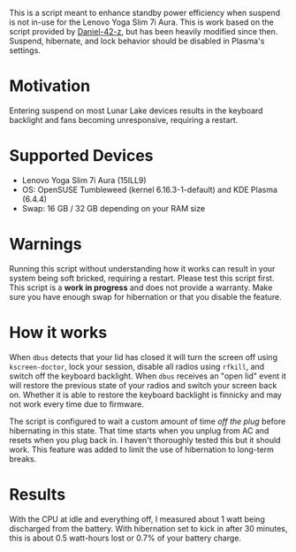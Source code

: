This is a script meant to enhance standby power efficiency when suspend is not in-use for the Lenovo Yoga Slim 7i Aura. This is work based on the script provided by [Daniel-42-z](https://github.com/Daniel-42-z/lenovo-yoga-sleep-wake-scripts), but has been heavily modified since then. Suspend, hibernate, and lock behavior should be disabled in Plasma's settings.

# Motivation
Entering suspend on most Lunar Lake devices results in the keyboard backlight and fans becoming unresponsive, requiring a restart. 

# Supported Devices
* Lenovo Yoga Slim 7i Aura (15ILL9)
* OS: OpenSUSE Tumbleweed (kernel 6.16.3-1-default) and KDE Plasma (6.4.4)
* Swap: 16 GB / 32 GB depending on your RAM size

# Warnings
Running this script without understanding how it works can result in your system being soft bricked, requiring a restart. Please test this script first. This script is a **work in progress** and does not provide a warranty. Make sure you have enough swap for hibernation or that you disable the feature.

# How it works
When `dbus` detects that your lid has closed it will turn the screen off using `kscreen-doctor`, lock your session, disable all radios using `rfkill`, and switch off the keyboard backlight. When `dbus` receives an "open lid" event it will restore the previous state of your radios and switch your screen back on. Whether it is able to restore the keyboard backlight is finnicky and may not work every time due to firmware.

The script is configured to wait a custom amount of time *off the plug* before hibernating in this state. That time starts when you unplug from AC and resets when you plug back in. I haven't thoroughly tested this but it should work. This feature was added to limit the use of hibernation to long-term breaks.

# Results
With the CPU at idle and everything off, I measured about 1 watt being discharged from the battery. With hibernation set to kick in after 30 minutes, this is about 0.5 watt-hours lost or 0.7% of your battery charge.
